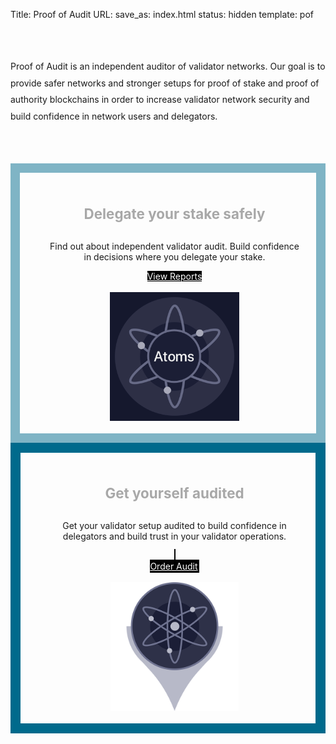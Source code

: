 Title: Proof of Audit
URL:
save_as: index.html
status: hidden
template: pof

<style>

@media (min-width: 550px) {

  html {
    background-image:none;
  }


}

</style>

<section id="home">
<div class="container">
	<br><br>
	<p style="line-height: 1.9;">Proof of Audit is an independent auditor of validator networks. Our goal is to provide safer networks and stronger setups for proof of stake  and proof of authority blockchains in order to increase validator network security and build confidence in network users and delegators.

<!-- 	We believe that delegators should be able to make informed decisions and have confidence where they delegate their stake. This begins with validator auditing and guidance on how to implement best practices to stay safe from attacks.  -->

<br><br>

<!-- Build confidence in decisions where you delegate your stake to  -->

</p>
	<div class="row">
<div class="six columns" style="border: solid 15.8px #7fb4c5; padding: 20px; padding-bottom: 0;">
	<br>
		<center><h4 style="color:#a8a8a8; font-size: 1.6em;">Delegate your stake safely</h4>
		<p class="tagline">Find out about independent validator audit. Build confidence in decisions where you delegate your stake. </p>
		<a class="nominate nav-item" href="/category/reports.html" style="background-color: black; border: solid 2px #black; color: #FFF;">
		<div class="report"></div>View Reports</a><br><br>
		<img src="../images/atoms.png" style="width:50%;">
		<br><br>
</div></centre>

<div class="six columns" style="border: solid 16px #006A8C; padding: 20px; padding-bottom: 0;">
	<br>
	<center><h4 style="color:#a8a8a8; font-size: 1.6em;">Get yourself audited</h4>
		<p class="tagline">Get your validator setup audited to build confidence in delegators and build trust in your validator operations. </p>
		<a class="nominate nav-item" href="/pages/services.html" style="background-color: black; border: solid 2px black; color:#FFF;">
		<div class="report"></div>Order Audit</a><br><br>
		<img src="../images/validator.png" style="width:50%;">
		<br><br>
	</div></center>

<div class="row">
	<div class="eight columns offset-by-two" style="text-align:center;">
	</div>
</div>
</div> <!-- columns -->
</div>
</div><br><br><br>
<div class="line"></div>
</section>